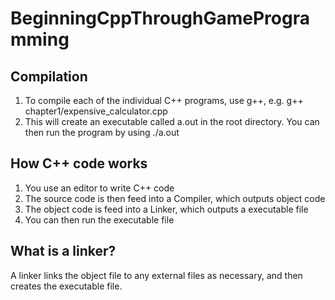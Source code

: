 # BeginningCppThroughGameProgramming

## Compilation
1. To compile each of the individual C++ programs, use g++, e.g. g++ chapter1/expensive_calculator.cpp
2. This will create an executable called a.out in the root directory. You can then run the program by using ./a.out

## How C++ code works
1. You use an editor to write C++ code
2. The source code is then feed into a Compiler, which outputs object code
3. The object code is feed into a Linker, which outputs a executable file
4. You can then run the executable file

## What is a linker?
A linker links the object file to any external files as necessary, and then creates the executable file.